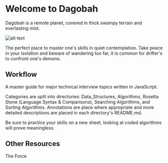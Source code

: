 # Welcome to Dagobah
Dagobah is a remote planet, covered in thick swampy terrain and everlasting mist.

![alt text](https://github.com/kmoonwright/Master_Study_Guide/blob/master/_READMEs/Assets/dagobah-training.jpg "Dagobah")

The perfect place to master one's skills in quiet contemplation. Take peace in your isolation and beware of wandering too far, it is common for drifter's to confront one's demons.

## Workflow
A master guide for major technical interview topics written in JavaScript.

Categories are split into directories: Data_Structures, Algorithms, Rosetta Stone (Language Syntax & Comparisons), Searching Algorithms, and Sorting Algorithms. Annotations are place where appropriate and more detailed descriptions are placed in each directory's README.md.

Be sure to practice your skills on a new sheet, looking at coded algorithms will prove meaningless.

## Other Resources
The Force